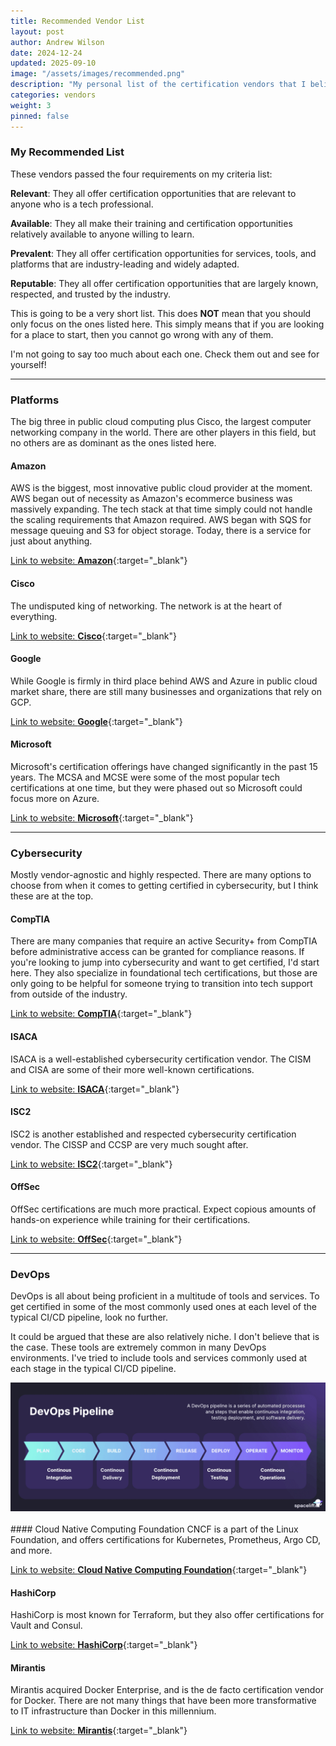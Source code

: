 ```yaml
---
title: Recommended Vendor List
layout: post
author: Andrew Wilson
date: 2024-12-24
updated: 2025-09-10
image: "/assets/images/recommended.png"
description: "My personal list of the certification vendors that I believe offer the best value for the majority of tech professionals of all backgrounds and experience levels."
categories: vendors
weight: 3
pinned: false
---
```

### My Recommended List
These vendors passed the four requirements on my criteria list:

**Relevant**: They all offer certification opportunities that are relevant to anyone who is a tech professional. 

**Available**: They all make their training and certification opportunities relatively available to anyone willing to learn.

**Prevalent**: They all offer certification opportunities for services, tools, and platforms that are industry-leading and widely adapted.

**Reputable**: They all offer certification opportunities that are largely known, respected, and trusted by the industry.

This is going to be a very short list. This does **NOT** mean that you should only focus on the ones listed here. This simply means that if you are looking for a place to start, then you cannot go wrong with any of them.

I'm not going to say too much about each one. Check them out and see for yourself!

---

### Platforms
The big three in public cloud computing plus Cisco, the largest computer networking company in the world. There are other players in this field, but no others are as dominant as the ones listed here.

#### Amazon
AWS is the biggest, most innovative public cloud provider at the moment. AWS began out of necessity as Amazon's ecommerce business was massively expanding. The tech stack at that time simply could not handle the scaling requirements that Amazon required. AWS began with SQS for message queuing and S3 for object storage. Today, there is a service for just about anything.

[Link to website: **Amazon**](https://aws.amazon.com/certification/){:target="_blank"}

#### Cisco
The undisputed king of networking. The network is at the heart of everything.

[Link to website: **Cisco**](https://www.cisco.com/c/en/us/training-events/training-certifications/certifications.html){:target="_blank"}

#### Google
While Google is firmly in third place behind AWS and Azure in public cloud market share, there are still many businesses and organizations that rely on GCP. 

[Link to website: **Google**](https://cloud.google.com/learn/certification){:target="_blank"}

#### Microsoft
Microsoft's certification offerings have changed significantly in the past 15 years. The MCSA and MCSE were some of the most popular tech certifications at one time, but they were phased out so Microsoft could focus more on Azure. 

[Link to website: **Microsoft**](https://learn.microsoft.com/en-us/credentials/){:target="_blank"}

---

### Cybersecurity
Mostly vendor-agnostic and highly respected. There are many options to choose from when it comes to getting certified in cybersecurity, but I think these are at the top.

#### CompTIA
There are many companies that require an active Security+ from CompTIA before administrative access can be granted for compliance reasons. If you're looking to jump into cybersecurity and want to get certified, I'd start here. They also specialize in foundational tech certifications, but those are only going to be helpful for someone trying to transition into tech support from outside of the industry. 

[Link to website: **CompTIA**](https://www.comptia.org/certifications){:target="_blank"}

#### ISACA
ISACA is a well-established cybersecurity certification vendor. The CISM and CISA are some of their more well-known certifications. 

[Link to website: **ISACA**](https://www.isaca.org/credentialing/certifications){:target="_blank"}

#### ISC2
ISC2 is another established and respected cybersecurity certification vendor. The CISSP and CCSP are very much sought after. 

[Link to website: **ISC2**](https://www.isc2.org/certifications){:target="_blank"}

#### OffSec
OffSec certifications are much more practical. Expect copious amounts of hands-on experience while training for their certifications. 

[Link to website: **OffSec**](https://www.offsec.com/courses-and-certifications/){:target="_blank"}

---

### DevOps
DevOps is all about being proficient in a multitude of tools and services. To get certified in some of the most commonly used ones at each level of the typical CI/CD pipeline, look no further.

It could be argued that these are also relatively niche. I don't believe that is the case. These tools are extremely common in many DevOps environments. I've tried to include tools and services commonly used at each stage in the typical CI/CD pipeline.
<div class="post-image">
	<a href="https://spacelift.io/blog/devops-pipeline" target="_blank">
		<img src="/assets/images/spacelift_devops_pipeline.png" class="img-responsive" alt="Spacelift Graphic">
	</a>
</div> 
<br>
#### Cloud Native Computing Foundation
CNCF is a part of the Linux Foundation, and offers certifications for Kubernetes, Prometheus, Argo CD, and more. 

[Link to website: **Cloud Native Computing Foundation**](https://www.cncf.io/training/certification/){:target="_blank"}

#### HashiCorp
HashiCorp is most known for Terraform, but they also offer certifications for Vault and Consul. 

[Link to website: **HashiCorp**](https://www.hashicorp.com/certification){:target="_blank"}

#### Mirantis
Mirantis acquired Docker Enterprise, and is the de facto certification vendor for Docker. There are not many things that have been more transformative to IT infrastructure than Docker in this millennium.

[Link to website: **Mirantis**](https://training.mirantis.com/certification/dca-certification-exam/){:target="_blank"}